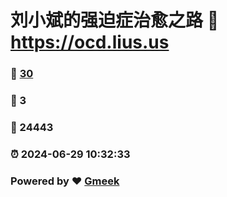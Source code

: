 # 刘小斌的强迫症治愈之路 :link: https://ocd.lius.us 
### :page_facing_up: [30](https://ocd.lius.us/tag.html) 
### :speech_balloon: 3 
### :hibiscus: 24443 
### :alarm_clock: 2024-06-29 10:32:33 
### Powered by :heart: [Gmeek](https://github.com/xiaobinliu/Gmeek)
